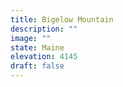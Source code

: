```yaml
---
title: Bigelow Mountain 
description: ""
image: ""
state: Maine 
elevation: 4145 
draft: false
---
```

